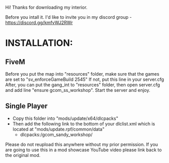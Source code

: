 Hi!
Thanks for downloading my interior.

Before you intall it. I'd like to invite you in my discord group - https://discord.gg/kmfvWJ2RWr

# INSTALLATION:

## FiveM

Before you put the map into "resources" folder, make sure that the games are set to "sv_enforceGameBuild 2545"
If not, put this line in your server.cfg 
After, you can put the gang_int to "resources" folder, then open server.cfg and add line "ensure gcom_ss_workshop".
Start the server and enjoy.


## Single Player

- Copy this folder into "mods/update/x64/dlcpacks"
- Then add the following link to the bottom of your dlclist.xml which is located at "mods/update.rpf/common/data"
     - <Item>dlcpacks:/gcom_sandy_workshop/</Item>


Please do not reupload this anywhere without my prior permission. If you are going to use this in a mod showcase YouTube video please link back to the original mod.